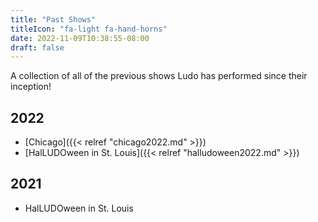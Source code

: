 ```yaml
---
title: "Past Shows"
titleIcon: "fa-light fa-hand-horns"
date: 2022-11-09T10:38:55-08:00
draft: false
---
```

A collection of all of the previous shows Ludo has performed since their inception!

## 2022
* [Chicago]({{< relref "chicago2022.md" >}})
* [HalLUDOween in St. Louis]({{< relref "halludoween2022.md" >}})

## 2021
* HalLUDOween in St. Louis